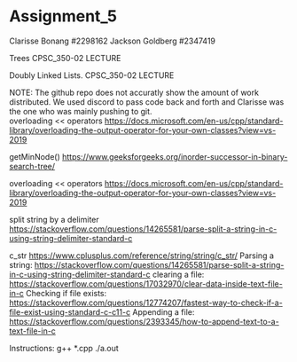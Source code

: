 # Assignment_5
Clarisse Bonang
  #2298162
Jackson Goldberg
  #2347419

Trees
  CPSC_350-02 LECTURE  

Doubly Linked Lists.
  CPSC_350-02 LECTURE


NOTE: The github repo does not accuratly show the amount of work distributed. We
used discord to pass code back and forth and Clarisse was the one who was mainly
pushing to git.  
overloading << operators
  https://docs.microsoft.com/en-us/cpp/standard-library/overloading-the-output-operator-for-your-own-classes?view=vs-2019

getMinNode()
  https://www.geeksforgeeks.org/inorder-successor-in-binary-search-tree/

overloading << operators
  https://docs.microsoft.com/en-us/cpp/standard-library/overloading-the-output-operator-for-your-own-classes?view=vs-2019

split string by a delimiter
  https://stackoverflow.com/questions/14265581/parse-split-a-string-in-c-using-string-delimiter-standard-c

c_str
  https://www.cplusplus.com/reference/string/string/c_str/
Parsing a string:
  https://stackoverflow.com/questions/14265581/parse-split-a-string-in-c-using-string-delimiter-standard-c
clearing a file:
  https://stackoverflow.com/questions/17032970/clear-data-inside-text-file-in-c
Checking if file exists:
  https://stackoverflow.com/questions/12774207/fastest-way-to-check-if-a-file-exist-using-standard-c-c11-c
Appending a file:
  https://stackoverflow.com/questions/2393345/how-to-append-text-to-a-text-file-in-c


Instructions:
       g++ *.cpp
       ./a.out
